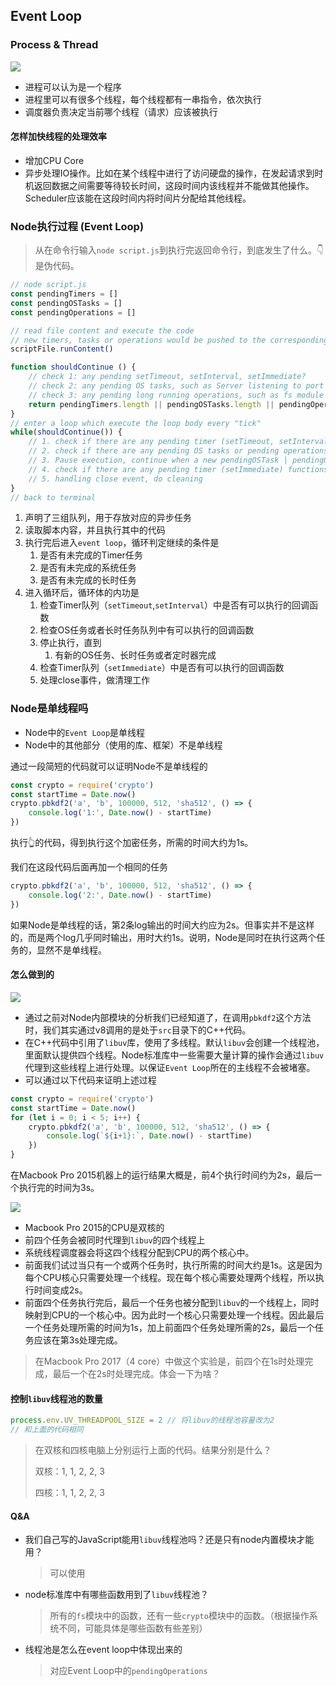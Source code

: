 ## Event Loop

### Process & Thread

![](https://ws3.sinaimg.cn/large/006tNc79gy1fzm5dlnimuj30i808r0vg.jpg)

- 进程可以认为是一个程序
- 进程里可以有很多个线程，每个线程都有一串指令，依次执行
- 调度器负责决定当前哪个线程（请求）应该被执行

#### 怎样加快线程的处理效率

- 增加CPU Core
- 异步处理IO操作。比如在某个线程中进行了访问硬盘的操作，在发起请求到时机返回数据之间需要等待较长时间，这段时间内该线程并不能做其他操作。Scheduler应该能在这段时间内将时间片分配给其他线程。

### Node执行过程 (Event Loop)

> 从在命令行输入`node script.js`到执行完返回命令行，到底发生了什么。👇是伪代码。


```js
// node script.js
const pendingTimers = []
const pendingOSTasks = []
const pendingOperations = []

// read file content and execute the code
// new timers, tasks or operations would be pushed to the corresponding queue
scriptFile.runContent()

function shouldContinue () {
    // check 1: any pending setTimeout, setInterval, setImmediate?
    // check 2: any pending OS tasks, such as Server listening to port
    // check 3: any pending long running operations, such as fs module 
    return pendingTimers.length || pendingOSTasks.length || pendingOperations.length
}
// enter a loop which execute the loop body every "tick"
while(shouldContinue()) {
    // 1. check if there are any pending timer (setTimeout, setInterval) functions are ready to be called 
    // 2. check if there are any pending OS tasks or pending operations functions are ready to be called
    // 3. Pause execution, continue when a new pendingOSTask | pendingOperation is done or a timer is completed 
    // 4. check if there are any pending timer (setImmediate) functions are ready to be called 
    // 5. handling close event, do cleaning
}
// back to terminal
```

1. 声明了三组队列，用于存放对应的异步任务
2. 读取脚本内容，并且执行其中的代码
3. 执行完后进入`event loop`，循环判定继续的条件是
   1. 是否有未完成的Timer任务
   2. 是否有未完成的系统任务
   3. 是否有未完成的长时任务
4. 进入循环后，循环体的内功是
   1. 检查Timer队列（`setTimeout`,`setInterval`）中是否有可以执行的回调函数
   2. 检查OS任务或者长时任务队列中有可以执行的回调函数
   3. 停止执行，直到
      1. 有新的OS任务、长时任务或者定时器完成
   4. 检查Timer队列（`setImmediate`）中是否有可以执行的回调函数
   5. 处理close事件，做清理工作

### Node是单线程吗

- Node中的`Event Loop`是单线程
- Node中的其他部分（使用的库、框架）不是单线程

通过一段简短的代码就可以证明Node不是单线程的

```js
const crypto = require('crypto')
const startTime = Date.now()
crypto.pbkdf2('a', 'b', 100000, 512, 'sha512', () => {
    console.log('1:', Date.now() - startTime)
})
```

执行👆的代码，得到执行这个加密任务，所需的时间大约为1s。

我们在这段代码后面再加一个相同的任务

```js
crypto.pbkdf2('a', 'b', 100000, 512, 'sha512', () => {
    console.log('2:', Date.now() - startTime)
})
```

如果Node是单线程的话，第2条log输出的时间大约应为2s。但事实并不是这样的，而是两个log几乎同时输出，用时大约1s。说明，Node是同时在执行这两个任务的，显然不是单线程。

#### 怎么做到的

![](https://ws1.sinaimg.cn/large/006tNc79gy1fzm9f3pf7rj30a108v0u3.jpg)

- 通过之前对Node内部模块的分析我们已经知道了，在调用`pbkdf2`这个方法时，我们其实通过v8调用的是处于`src`目录下的C++代码。
- 在C++代码中引用了`libuv`库，使用了多线程。默认`libuv`会创建一个线程池，里面默认提供四个线程。Node标准库中一些需要大量计算的操作会通过`libuv`代理到这些线程上进行处理。以保证`Event Loop`所在的主线程不会被堵塞。
- 可以通过以下代码来证明上述过程

```js
const crypto = require('crypto')
const startTime = Date.now()
for (let i = 0; i < 5; i++) {
    crypto.pbkdf2('a', 'b', 100000, 512, 'sha512', () => {
        console.log(`${i+1}:`, Date.now() - startTime)
    })
}
```

在Macbook Pro 2015机器上的运行结果大概是，前4个执行时间约为2s，最后一个执行完的时间为3s。

![](https://ws1.sinaimg.cn/large/006tNc79gy1fzm9vbauk8j309d08pdh4.jpg)

- Macbook Pro 2015的CPU是双核的
- 前四个任务会被同时代理到`libuv`的四个线程上
- 系统线程调度器会将这四个线程分配到CPU的两个核心中。
- 前面我们试过当只有一个或两个任务时，执行所需的时间大约是1s。这是因为每个CPU核心只需要处理一个线程。现在每个核心需要处理两个线程，所以执行时间变成2s。
- 前面四个任务执行完后，最后一个任务也被分配到`libuv`的一个线程上，同时映射到CPU的一个核心中。因为此时一个核心只需要处理一个线程。因此最后一个任务处理所需的时间为1s，加上前面四个任务处理所需的2s，最后一个任务应该在第3s处理完成。

> 在Macbook Pro 2017（4 core）中做这个实验是，前四个在1s时处理完成，最后一个在2s时处理完成。体会一下为啥？

#### 控制`libuv`线程池的数量

```js
process.env.UV_THREADPOOL_SIZE = 2 // 将libuv的线程池容量改为2
// 和上面的代码相同
```

> 在双核和四核电脑上分别运行上面的代码。结果分别是什么？
>
> 双核：1, 1, 2, 2, 3
>
> 四核：1, 1, 2, 2, 3

#### Q&A

- 我们自己写的JavaScript能用`libuv`线程池吗？还是只有node内置模块才能用？

  > 可以使用

- node标准库中有哪些函数用到了`libuv`线程池？

  > 所有的`fs`模块中的函数，还有一些`crypto`模块中的函数。（根据操作系统不同，可能具体是哪些函数有些差别）

- 线程池是怎么在event loop中体现出来的

  > 对应Event Loop中的`pendingOperations`

